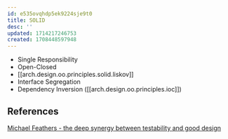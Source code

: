 ```yaml
---
id: e535ovqhdp5ek9224sje9t0
title: SOLID
desc: ''
updated: 1714217246753
created: 1708448597948
---
```


- Single Responsibility
- Open-Closed
- [[arch.design.oo.principles.solid.liskov]]
- Interface Segregation
- Dependency Inversion ([[arch.design.oo.principles.ioc]])

## References

[Michael Feathers - the deep synergy between testability and good design](https://www.youtube.com/watch?v=4cVZvoFGJTU)
